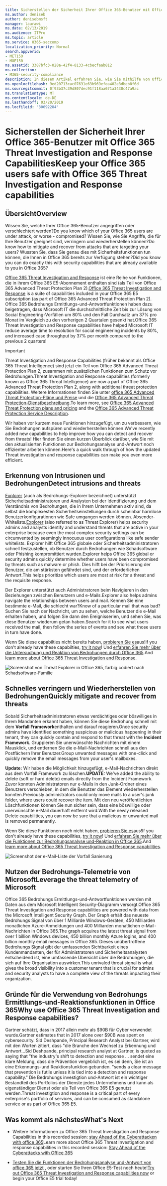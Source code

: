 ```yaml
---
title: Sicherstellen der Sicherheit Ihrer Office 365-Benutzer mit Office 365 Threat Investigation and Response Capabilities
ms.author: deniseb
author: denisebmsft
manager: laurawi
ms.date: 02/13/2019
ms.audience: ITPro
ms.topic: article
ms.service: O365-seccomp
localization_priority: Normal
search.appverid:
- MET150
- MOE150
ms.assetid: 3387bfc3-028a-42f4-8133-4cbecfaab812
ms.collection:
- M365-security-compliance
description: In diesem Artikel erfahren Sie, wie Sie mithilfe von Office 365 Bedrohungs Ermittlungs-und-Reaktionsfunktionen Ihre Organisation Eindringlinge und Bedrohungen erkennen und schnell die Bedrohungen verringern und wiederherstellen können.
ms.openlocfilehash: 9ed20713cac07631e63b969efea402e8dbeb8f6d
ms.sourcegitcommit: 0f93b37c39d807dec91f118aa671a3430c47a9ac
ms.translationtype: MT
ms.contentlocale: de-DE
ms.lasthandoff: 03/20/2019
ms.locfileid: "30692284"
---
```

# <a name="keep-your-office-365-users-safe-with-office-365-threat-investigation-and-response-capabilities"></a><span data-ttu-id="73d9c-103">Sicherstellen der Sicherheit Ihrer Office 365-Benutzer mit Office 365 Threat Investigation and Response Capabilities</span><span class="sxs-lookup"><span data-stu-id="73d9c-103">Keep your Office 365 users safe with Office 365 Threat Investigation and Response capabilities</span></span>

## <a name="overview"></a><span data-ttu-id="73d9c-104">Übersicht</span><span class="sxs-lookup"><span data-stu-id="73d9c-104">Overview</span></span>

<span data-ttu-id="73d9c-105">Wissen Sie, welche Ihrer Office 365-Benutzer angegriffen oder verschlechtert werden?</span><span class="sxs-lookup"><span data-stu-id="73d9c-105">Do you know which of your Office 365 users are under attack, or worse - compromised?</span></span> <span data-ttu-id="73d9c-106">Wissen Sie, wie Sie Angriffe, die für Ihre Benutzer geeignet sind, verringern und wiederherstellen können?</span><span class="sxs-lookup"><span data-stu-id="73d9c-106">Do know how to mitigate and recover from attacks that are targeting your users?</span></span> <span data-ttu-id="73d9c-107">Wussten Sie, dass Sie genau dies mit Sicherheitsfunktionen tun können, die Ihnen in Office 365 bereits zur Verfügung stehen?</span><span class="sxs-lookup"><span data-stu-id="73d9c-107">Did you know you can do exactly this with security capabilities that are already available to you in Office 365?</span></span> 
  
<span data-ttu-id="73d9c-108">[Office 365 Threat Investigation and Response](office-365-ti.md) ist eine Reihe von Funktionen, die in ihrem Office 365 E5-Abonnement enthalten sind (als Teil von Office 365 Advanced Threat Protection Plan 2).</span><span class="sxs-lookup"><span data-stu-id="73d9c-108">[Office 365 Threat Investigation and Response](office-365-ti.md) is a suite of capabilities included in your Office 365 E5 subscription (as part of Office 365 Advanced Threat Protection Plan 2).</span></span> <span data-ttu-id="73d9c-109">Office 365 Bedrohungs Ermittlungs-und-Antwortfunktionen haben dazu beigetragen, dass Microsoft IT die durchschnittliche Zeit bis zur Lösung von Social Engineering-Vorfällen um 80% und den Fall Durchsatz um 37% pro Monat im Vergleich zu den vorherigen 2 Quartalen gesenkt hat.</span><span class="sxs-lookup"><span data-stu-id="73d9c-109">Office 365 Threat Investigation and Response capabilities have helped Microsoft IT reduce average time to resolution for social engineering incidents by 80%, and increased case throughput by 37% per month compared to the previous 2 quarters!</span></span> 

> [!IMPORTANT]
> <span data-ttu-id="73d9c-110">Threat Investigation and Response Capabilities (früher bekannt als Office 365 Threat Intelligence) sind jetzt ein Teil von Office 365 Advanced Threat Protection Plan 2, zusammen mit zusätzlichen Funktionen zum Schutz vor Bedrohungen.</span><span class="sxs-lookup"><span data-stu-id="73d9c-110">Threat Investigation and Response capabilities (formerly known as Office 365 Threat Intelligence) are now a part of Office 365 Advanced Threat Protection Plan 2, along with additional threat protection capabilities.</span></span> <span data-ttu-id="73d9c-111">Weitere Informationen finden Sie unter [office 365 Advanced Threat Protection-Pläne und Preise](https://products.office.com/exchange/advance-threat-protection) und die [Office 365 Advanced Threat Protection-Dienstbeschreibung](https://docs.microsoft.com/office365/servicedescriptions/office-365-advanced-threat-protection-service-description).</span><span class="sxs-lookup"><span data-stu-id="73d9c-111">To learn more, see [Office 365 Advanced Threat Protection plans and pricing](https://products.office.com/exchange/advance-threat-protection) and the [Office 365 Advanced Threat Protection Service Description](https://docs.microsoft.com/office365/servicedescriptions/office-365-advanced-threat-protection-service-description).</span></span>
  
<span data-ttu-id="73d9c-112">Wir haben vor kurzem neue Funktionen hinzugefügt, um zu verbessern, wie Sie Bedrohungen aufspüren und wiederherstellen können.</span><span class="sxs-lookup"><span data-stu-id="73d9c-112">We've recently added new capabilities to help improve how you can detect and recover from threats!</span></span> <span data-ttu-id="73d9c-113">Hier finden Sie einen kurzen Überblick darüber, wie Sie mit den aktualisierten Funktionen zur Bedrohungsanalyse und-Antwort noch effizienter arbeiten können.</span><span class="sxs-lookup"><span data-stu-id="73d9c-113">Here's a quick walk through of how the updated Threat investigation and response capabilities can make you even more efficient.</span></span>
  
## <a name="detect-intrusions-and-threats"></a><span data-ttu-id="73d9c-114">Erkennung von Intrusionen und Bedrohungen</span><span class="sxs-lookup"><span data-stu-id="73d9c-114">Detect intrusions and threats</span></span>

<span data-ttu-id="73d9c-115">[Explorer](use-explorer-in-security-and-compliance.md) (auch als Bedrohungs-Explorer bezeichnet) unterstützt Sicherheitsadministratoren und Analysten bei der Identifizierung und dem Verständnis von Bedrohungen, die in Ihrem Unternehmen aktiv sind, da selbst die komplexesten Sicherheitseinstellungen durch scheinbar harmlose Benutzerkonfigurationen wie Safe umgangen werden können. Absender-Whitelists.</span><span class="sxs-lookup"><span data-stu-id="73d9c-115">[Explorer](use-explorer-in-security-and-compliance.md) (also referred to as Threat Explorer) helps security admins and analysts identify and understand threats that are active in your enterprise because even the most complex security settings can be circumvented by seemingly innocuous user configurations like safe sender whitelists.</span></span> <span data-ttu-id="73d9c-116">Explorer hilft Office 365 globale oder Sicherheitsadministratoren schnell festzustellen, ob Benutzer durch Bedrohungen wie Schadsoftware oder Phishing kompromittiert wurden.</span><span class="sxs-lookup"><span data-stu-id="73d9c-116">Explorer helps Office 365 global or security admins quickly determine whether users have been compromised by threats such as malware or phish.</span></span> <span data-ttu-id="73d9c-117">Dies hilft bei der Priorisierung der Benutzer, die am stärksten gefährdet sind, und der erforderlichen Antwort.</span><span class="sxs-lookup"><span data-stu-id="73d9c-117">This helps prioritize which users are most at risk for a threat and the requisite response.</span></span> 
  
<span data-ttu-id="73d9c-118">Der Explorer unterstützt auch Administratoren beim Navigieren in den Beziehungen zwischen Benutzern und e-Mails.</span><span class="sxs-lookup"><span data-stu-id="73d9c-118">Explorer also helps admins navigate the relationships between users and mail.</span></span> <span data-ttu-id="73d9c-119">Kennen Sie eine bestimmte e-Mail, die schlecht war?</span><span class="sxs-lookup"><span data-stu-id="73d9c-119">Know of a particular mail that was bad?</span></span> <span data-ttu-id="73d9c-120">Suchen Sie nach der Nachricht, um zu sehen, welche Benutzer die e-Mail erhalten haben, und folgen Sie dann den Ereignisserien, und sehen Sie, was diese Benutzer wiederum getan haben.</span><span class="sxs-lookup"><span data-stu-id="73d9c-120">Search for it to see what users received the mail, then follow the series of events and see what those users in turn have done.</span></span>

<span data-ttu-id="73d9c-121">Wenn Sie diese capabilties nicht bereits haben, [probieren Sie es](https://aka.ms/tryo365threatintel3)aus!</span><span class="sxs-lookup"><span data-stu-id="73d9c-121">If you don't already have these capabilties, [try it now](https://aka.ms/tryo365threatintel3)!</span></span> <span data-ttu-id="73d9c-122">Und [erfahren Sie mehr über die Untersuchung und Reaktion von Bedrohungen durch Office 365](https://aka.ms/readmoreabouto365threatintel).</span><span class="sxs-lookup"><span data-stu-id="73d9c-122">And [learn more about Office 365 Threat Investigation and Response](https://aka.ms/readmoreabouto365threatintel).</span></span>
  
![Screenshot von Threat Explorer in Office 365, farbig codiert nach Schadsoftware-Familie](media/591338dd-252a-437d-b5f2-87aa42e74b0c.png)
  
## <a name="quickly-mitigate-and-recover-from-threats"></a><span data-ttu-id="73d9c-124">Schnelles verringern und Wiederherstellen von Bedrohungen</span><span class="sxs-lookup"><span data-stu-id="73d9c-124">Quickly mitigate and recover from threats</span></span>

<span data-ttu-id="73d9c-125">Sobald Sicherheitsadministratoren etwas verdächtiges oder böswilliges in Ihrem Mandanten erkannt haben, können Sie diese Bedrohung schnell mit dem **Vorfall Framework**enthalten und darauf reagieren.</span><span class="sxs-lookup"><span data-stu-id="73d9c-125">Once security admins have identified something suspicious or malicious happening in their tenant, they can quickly contain and respond to that threat with the **Incident Framework**.</span></span> <span data-ttu-id="73d9c-126">Gruppieren Sie unerwünschte Nachrichten mit einem Mausklick, und entfernen Sie die e-Mail-Nachrichten schnell aus den Postfächern Ihrer Benutzer.</span><span class="sxs-lookup"><span data-stu-id="73d9c-126">Group unwanted messages with one-click and quickly remove the email messages from your user's mailboxes.</span></span> 
  
 <span data-ttu-id="73d9c-127">**Update:** Wir haben die Möglichkeit hinzugefügt, e-Mail-Nachrichten direkt aus dem Vorfall Framework zu löschen.</span><span class="sxs-lookup"><span data-stu-id="73d9c-127">**UPDATE:** We've added the ability to delete (soft or hard delete) emails directly from the Incident Framework.</span></span> <span data-ttu-id="73d9c-128">Zuvor konnten Administratoren nur e-Mails in den Junk-Ordner eines Benutzers verschieben, in dem die Benutzer das Element wiederherstellen konnten.</span><span class="sxs-lookup"><span data-stu-id="73d9c-128">Previously administrators could only move mails to a user's junk folder, where users could recover the item.</span></span> <span data-ttu-id="73d9c-129">Mit den neu veröffentlichten Löschfunktionen können Sie nun sicher sein, dass eine böswillige oder unerwünschte e-Mail dauerhaft entfernt wird.</span><span class="sxs-lookup"><span data-stu-id="73d9c-129">With the newly released Delete capabilities, you can now be sure that a malicious or unwanted mail is removed permanently.</span></span> 
  
<span data-ttu-id="73d9c-130">Wenn Sie diese Funktionen noch nicht haben, [probieren Sie es](https://aka.ms/tryo365threatintel3)aus!</span><span class="sxs-lookup"><span data-stu-id="73d9c-130">If you don't already have these capabilities, [try it now](https://aka.ms/tryo365threatintel3)!</span></span> <span data-ttu-id="73d9c-131">Und [erfahren Sie mehr über die Funktionen zur Bedrohungsanalyse und-Reaktion in Office 365](https://aka.ms/readmoreabouto365threatintel).</span><span class="sxs-lookup"><span data-stu-id="73d9c-131">And [learn more about Office 365 Threat Investigation and Response capabilities](https://aka.ms/readmoreabouto365threatintel).</span></span>
  
![Screenshot der e-Mail-Liste der Vorfall Sanierung](media/9d8452d3-d8d2-4b26-81f9-76396e08dd17.png)
  
## <a name="leverage-the-threat-telemetry-of-microsoft"></a><span data-ttu-id="73d9c-133">Nutzen der Bedrohungs-Telemetrie von Microsoft</span><span class="sxs-lookup"><span data-stu-id="73d9c-133">Leverage the threat telemetry of Microsoft</span></span>

<span data-ttu-id="73d9c-134">Office 365 Bedrohungs Ermittlungs-und-Antwortfunktionen werden mit Daten aus dem Microsoft Intelligent Security-Diagramm versorgt.</span><span class="sxs-lookup"><span data-stu-id="73d9c-134">Office 365 Threat Investigation and Response capabilities are powered with data from the Microsoft Intelligent Security Graph.</span></span> <span data-ttu-id="73d9c-135">Der Graph erhält das neueste Bedrohungs Signal von über 1 Milliarde Windows-Geräten, 450 Milliarden monatlichen Azure-Anmeldungen und 400 Milliarden monatlichen e-Mail-Nachrichten in Office 365.</span><span class="sxs-lookup"><span data-stu-id="73d9c-135">The graph acquires the latest threat signal from over 1 billion Windows devices, 450 billion monthly Azure logins, and 400 billion monthly email messages in Office 365.</span></span> <span data-ttu-id="73d9c-136">Dieses unübertroffene Bedrohungs Signal gibt der umfassenden Sichtbarkeit eines Kundenmandanten, der für Administratoren und Sicherheitsanalysten entscheidend ist, eine umfassende Übersicht über die Bedrohungen, die sich auf Ihre Organisation auswirken.</span><span class="sxs-lookup"><span data-stu-id="73d9c-136">This unrivaled threat signal is what gives the broad visibility into a customer tenant that is crucial for admins and security analysts to have a complete view of the threats impacting their organization.</span></span> 
  
   
## <a name="why-use-office-365-threat-investigation-and-response-capabilities"></a><span data-ttu-id="73d9c-137">Gründe für die Verwendung von Bedrohungs Ermittlungs-und-Reaktionsfunktionen in Office 365</span><span class="sxs-lookup"><span data-stu-id="73d9c-137">Why use Office 365 Threat Investigation and Response capabilities?</span></span>

<span data-ttu-id="73d9c-138">Gartner schätzt, dass in 2017 allein mehr als $90B für Cyber verwendet wurde.</span><span class="sxs-lookup"><span data-stu-id="73d9c-138">Gartner estimates that in 2017 alone over $90B was spent on cybersecurity.</span></span> <span data-ttu-id="73d9c-139">Sid Deshpande, Principal Research Analyst bei Gartner, wird mit den Worten zitiert, dass "die Branche den Wechsel zu Erkennung und Antwort...</span><span class="sxs-lookup"><span data-stu-id="73d9c-139">Sid Deshpande, principal research analyst at Gartner, is quoted as saying that "the industry's shift to detection and response …</span></span> <span data-ttu-id="73d9c-140">sendet eine klare Meldung, dass die Prävention vergeblich ist, es sei denn, Sie ist an eine Erkennungs-und Reaktionsfunktion gebunden. "</span><span class="sxs-lookup"><span data-stu-id="73d9c-140">sends a clear message that prevention is futile unless it is tied into a detection and response capability."</span></span> <span data-ttu-id="73d9c-141">Die Bedrohungs investigtion und-Antwort ist ein wichtiger Bestandteil des Portfolios der Dienste jedes Unternehmens und kann als eigenständiger Dienst oder als Teil von Office 365 E5 genutzt werden.</span><span class="sxs-lookup"><span data-stu-id="73d9c-141">Threat investigtion and response is a critical part of every enterprise's portfolio of services, and can be consumed as standalone service or as part of Office 365 E5.</span></span>
  
## <a name="whats-next"></a><span data-ttu-id="73d9c-142">Was kommt als nächstes</span><span class="sxs-lookup"><span data-stu-id="73d9c-142">What's Next</span></span>

- <span data-ttu-id="73d9c-143">Weitere Informationen zu Office 365 Threat Investigation and Response Capabilities in this recorded session: [stay Ahead of the Cyberattacken with office 365](https://myignite.microsoft.com/videos/53723)</span><span class="sxs-lookup"><span data-stu-id="73d9c-143">Learn more about Office 365 Threat Investigation and response capabilities  in this recorded session: [Stay Ahead of the Cyberattacks with Office 365](https://myignite.microsoft.com/videos/53723)</span></span>
    
- <span data-ttu-id="73d9c-144">[Testen Sie die Funktionen der Bedrohungsanalyse und-Antwort von office 365 jetzt](https://aka.ms/tryo365threatintel3) , oder starten Sie Ihren Office E5-Test noch heute!</span><span class="sxs-lookup"><span data-stu-id="73d9c-144">[Try out Office 365 Threat Investigation and Response capabilities now](https://aka.ms/tryo365threatintel3) or begin your Office E5 trial today!</span></span> 
    

